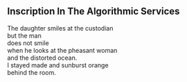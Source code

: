 Inscription In The Algorithmic Services
---------------------------------------
The daughter smiles at the custodian  
but the man  
does not smile  
when he looks at the pheasant woman  
and the distorted ocean.  
I stayed made and sunburst orange  
behind the room.  
